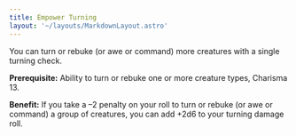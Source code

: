 ```yaml
---
title: Empower Turning
layout: '~/layouts/MarkdownLayout.astro'
---
```

You can turn or rebuke (or awe or command) more creatures with a single
turning check.

**Prerequisite:** Ability to turn or rebuke one or more creature types,
Charisma 13.

**Benefit:** If you take a –2 penalty on your roll to turn or rebuke (or awe
or command) a group of creatures, you can add +2d6 to your turning damage
roll.

